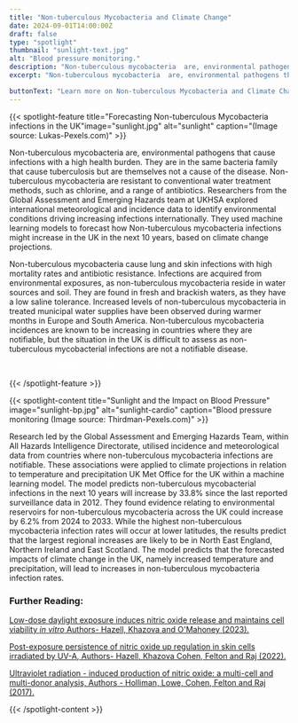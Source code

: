 ```yaml
---
title: "Non-tuberculous Mycobacteria and Climate Change"
date: 2024-09-01T14:00:00Z
draft: false
type: "spotlight"
thumbnail: "sunlight-text.jpg"
alt: "Blood pressure monitoring."
description: "Non-tuberculous mycobacteria  are, environmental pathogens that cause infections with a high health burden. They are in the same bacteria family that cause tuberculosis but are themselves not a cause of tuberculosis.  Non-tuberculous are resistant to conventional water treatment methods, such as chlorine, and a range of antibiotics. Researchers from the Global Assessment and Emerging Hazards team at UKHSA explored international meteorological and incidence data to identify environmental conditions driving increasing infections internationally. They used machine learning models to forecast how Non-tuberculous mycobacteria infections might increase in the UK in the next 10 years, based on climate change projections."
excerpt: "Non-tuberculous mycobacteria  are, environmental pathogens that cause infections with a high health burden. They are in the same bacteria family that cause tuberculosis but are themselves not a cause of tuberculosis.  Non-tuberculous are resistant to conventional water treatment methods, such as chlorine, and a range of antibiotics. Researchers from the Global Assessment and Emerging Hazards team at UKHSA explored international meteorological and incidence data to identify environmental conditions driving increasing infections internationally. They used machine learning models to forecast how Non-tuberculous mycobacteria infections might increase in the UK in the next 10 years, based on climate change projections."

buttonText: "Learn more on Non-tuberculous Mycobacteria and Climate Change"
---
```


{{< spotlight-feature title="Forecasting Non-tuberculous Mycobacteria infections in the UK"image="sunlight.jpg" alt="sunlight" caption="(Image source: Lukas-Pexels.com)" >}}

<p>Non-tuberculous mycobacteria are, environmental pathogens that cause infections with a high health burden. They are in the same bacteria family that cause tuberculosis but are themselves not a cause of the disease. Non-tuberculous mycobacteria are resistant to conventional water treatment methods, such as chlorine, and a range of antibiotics. Researchers from the Global Assessment and Emerging Hazards team at UKHSA explored international meteorological and incidence data to identify environmental conditions driving increasing infections internationally. They used machine learning models to forecast how Non-tuberculous mycobacteria infections might increase in the UK in the next 10 years, based on climate change projections.</p> 

<p>Non-tuberculous mycobacteria cause lung and skin infections with high mortality rates and antibiotic resistance. Infections are acquired from environmental exposures, as non-tuberculous mycobacteria reside in water sources and soil. They are found in fresh and brackish waters, as they have a low saline tolerance. Increased levels of non-tuberculous mycobacteria in treated municipal water supplies have been observed during warmer months in Europe and South America. Non-tuberculous mycobacteria incidences are known to be increasing in countries where they are notifiable, but the situation in the UK is difficult to assess as non-tuberculous mycobacterial infections are not a notifiable disease. </p>



<p><a style="color:white;" href="https://researchportal.ukhsa.gov.uk/en/persons/paul-omahoney"> Author: Paul O&#39;Mahoney UKHSA Research Profile </a></p>
{{< /spotlight-feature >}}

{{< spotlight-content title="Sunlight and the Impact on Blood Pressure" image="sunlight-bp.jpg" alt="sunlight-cardio" caption="Blood pressure monitoring (Image source: Thirdman-Pexels.com)" >}}

<p>Research led by the Global Assessment and Emerging Hazards Team, within All Hazards Intelligence Directorate, utilised incidence and meteorological data from countries where non-tuberculous mycobacteria infections are notifiable. These associations were applied to climate projections in relation to temperature and precipitation UK Met Office for the UK within a machine learning model. The model predicts non-tuberculous mycobacterial infections in the next 10 years will increase by 33.8% since the last reported surveillance data in 2012. They found evidence relating to environmental reservoirs for non-tuberculous mycobacteria across the UK could increase by 6.2% from 2024 to 2033. While the highest non-tuberculous mycobacteria infection rates will occur at lower latitudes, the results predict that the largest regional increases are likely to be in North East England, Northern Ireland and East Scotland. The model predicts that the forecasted impacts of climate change in the UK, namely increased temperature and precipitation, will lead to increases in non-tuberculous mycobacteria infection rates.</p>


<h3 class="red d-none d-lg-block">Further Reading:</h3>
<p><a href="https://researchportal.ukhsa.gov.uk/en/publications/low-dose-daylight-exposure-induces-nitric-oxide-release-and-maint" target="_blank">Low-dose daylight exposure induces nitric oxide release and maintains cell viability <i>in vitro</i> Authors- Hazell, Khazova and O'Mahoney (2023).</a></p>
<p><a href="https://www.nature.com/articles/s41598-022-13399-4" target="_blank">Post-exposure persistence of nitric oxide up regulation in skin cells irradiated by UV-A, Authors- Hazell, Khazova Cohen, Felton and Raj (2022).</a><p>
<p><a href="https://www.nature.com/articles/s41598-017-11567-5" target="_blank" >Ultraviolet radiation - induced production of nitric oxide: a multi-cell and multi-donor analysis, Authors - Holliman, Lowe, Cohen, Felton and Raj (2017).</a><p>
<p><a href=">https://crth.hpru.nihr.ac.uk/" target="_blank"></a></p>
{{< /spotlight-content >}}
